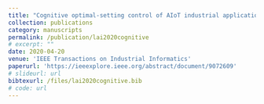 ```yaml
---
title: "Cognitive optimal-setting control of AIoT industrial applications with deep reinforcement learning"
collection: publications
category: manuscripts
permalink: /publication/lai2020cognitive
# excerpt: ""
date: 2020-04-20
venue: 'IEEE Transactions on Industrial Informatics'
paperurl: 'https://ieeexplore.ieee.org/abstract/document/9072609'
# slideurl: url
bibtexurl: /files/lai2020cognitive.bib
# code: url
---
```


<!-- Introduction -->
